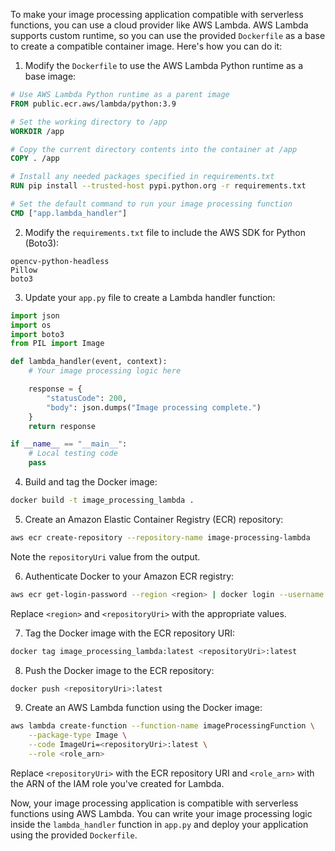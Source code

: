 To make your image processing application compatible with serverless functions, you can use a cloud provider like AWS Lambda. AWS Lambda supports custom runtime, so you can use the provided `Dockerfile` as a base to create a compatible container image. Here's how you can do it:

1. Modify the `Dockerfile` to use the AWS Lambda Python runtime as a base image:

```Dockerfile
# Use AWS Lambda Python runtime as a parent image
FROM public.ecr.aws/lambda/python:3.9

# Set the working directory to /app
WORKDIR /app

# Copy the current directory contents into the container at /app
COPY . /app

# Install any needed packages specified in requirements.txt
RUN pip install --trusted-host pypi.python.org -r requirements.txt

# Set the default command to run your image processing function
CMD ["app.lambda_handler"]
```

2. Modify the `requirements.txt` file to include the AWS SDK for Python (Boto3):

```
opencv-python-headless
Pillow
boto3
```

3. Update your `app.py` file to create a Lambda handler function:

```python
import json
import os
import boto3
from PIL import Image

def lambda_handler(event, context):
    # Your image processing logic here

    response = {
        "statusCode": 200,
        "body": json.dumps("Image processing complete.")
    }
    return response

if __name__ == "__main__":
    # Local testing code
    pass
```

4. Build and tag the Docker image:

```bash
docker build -t image_processing_lambda .
```

5. Create an Amazon Elastic Container Registry (ECR) repository:

```bash
aws ecr create-repository --repository-name image-processing-lambda
```

Note the `repositoryUri` value from the output.

6. Authenticate Docker to your Amazon ECR registry:

```bash
aws ecr get-login-password --region <region> | docker login --username AWS --password-stdin <repositoryUri>
```

Replace `<region>` and `<repositoryUri>` with the appropriate values.

7. Tag the Docker image with the ECR repository URI:

```bash
docker tag image_processing_lambda:latest <repositoryUri>:latest
```

8. Push the Docker image to the ECR repository:

```bash
docker push <repositoryUri>:latest
```

9. Create an AWS Lambda function using the Docker image:

```bash
aws lambda create-function --function-name imageProcessingFunction \
    --package-type Image \
    --code ImageUri=<repositoryUri>:latest \
    --role <role_arn>
```

Replace `<repositoryUri>` with the ECR repository URI and `<role_arn>` with the ARN of the IAM role you've created for Lambda.

Now, your image processing application is compatible with serverless functions using AWS Lambda. You can write your image processing logic inside the `lambda_handler` function in `app.py` and deploy your application using the provided `Dockerfile`.